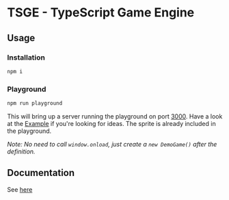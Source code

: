 # TSGE - TypeScript Game Engine

## Usage

### Installation

```bash
npm i
```

### Playground

```bash
npm run playground
```

This will bring up a server running the playground on port [3000](http://localhost:3000). Have a look at the [Example](https://github.com/gledrich/tsge/blob/main/Example/index.js) if you're looking for ideas. The sprite is already included in the playground.

_Note: No need to call `window.onload`, just create a `new DemoGame()` after the definition._

## Documentation

See [here](https://gledrich.github.io/tsge/index.html)
